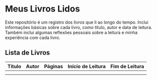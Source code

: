 # Meus Livros Lidos
Este repositório é um registro dos livros que li ao longo do tempo. Inclui informações básicas sobre cada livro, como título, autor e data de leitura. Também inclui algumas reflexões pessoais sobre a leitura e minha experiência com cada livro.
## Lista de Livros
|Título|Autor|Páginas|Início de Leitura|Fim de Leitura  |
|------|-----|-------|-----------------|----------------|
|      |     |       |                 |                |
|      |     |       |                 |                |
